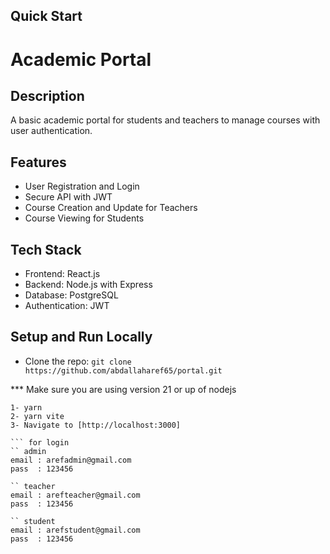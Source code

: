

## Quick Start
# Academic Portal

## Description
A basic academic portal for students and teachers to manage courses with user authentication.

## Features
- User Registration and Login
- Secure API with JWT
- Course Creation and Update for Teachers
- Course Viewing for Students

## Tech Stack
- Frontend: React.js
- Backend: Node.js with Express
- Database: PostgreSQL
- Authentication: JWT

## Setup and Run Locally

- Clone the repo: `git clone https://github.com/abdallaharef65/portal.git`

*** Make sure you are using version 21 or up of nodejs
``` in vs code terminal write
1- yarn
2- yarn vite
3- Navigate to [http://localhost:3000]

``` for login
`` admin 
email : arefadmin@gmail.com
pass  : 123456

`` teacher 
email : arefteacher@gmail.com
pass  : 123456

`` student 
email : arefstudent@gmail.com
pass  : 123456


